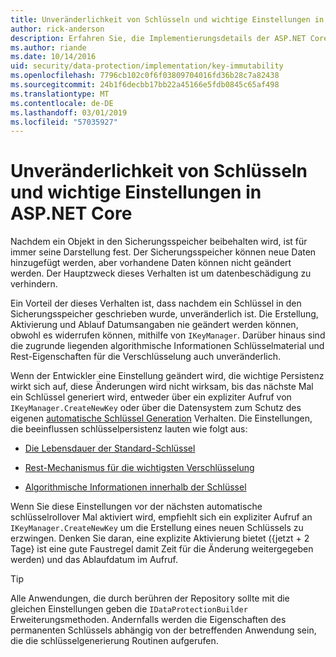 ```yaml
---
title: Unveränderlichkeit von Schlüsseln und wichtige Einstellungen in ASP.NET Core
author: rick-anderson
description: Erfahren Sie, die Implementierungsdetails der ASP.NET Core-Datenschutz Unveränderlichkeit von Schlüsseln APIs.
ms.author: riande
ms.date: 10/14/2016
uid: security/data-protection/implementation/key-immutability
ms.openlocfilehash: 7796cb102c0f6f03809704016fd36b28c7a82438
ms.sourcegitcommit: 24b1f6decbb17bb22a45166e5fdb0845c65af498
ms.translationtype: MT
ms.contentlocale: de-DE
ms.lasthandoff: 03/01/2019
ms.locfileid: "57035927"
---
```

# <a name="key-immutability-and-key-settings-in-aspnet-core"></a>Unveränderlichkeit von Schlüsseln und wichtige Einstellungen in ASP.NET Core

Nachdem ein Objekt in den Sicherungsspeicher beibehalten wird, ist für immer seine Darstellung fest. Der Sicherungsspeicher können neue Daten hinzugefügt werden, aber vorhandene Daten können nicht geändert werden. Der Hauptzweck dieses Verhalten ist um datenbeschädigung zu verhindern.

Ein Vorteil der dieses Verhalten ist, dass nachdem ein Schlüssel in den Sicherungsspeicher geschrieben wurde, unveränderlich ist. Die Erstellung, Aktivierung und Ablauf Datumsangaben nie geändert werden können, obwohl es widerrufen können, mithilfe von `IKeyManager`. Darüber hinaus sind die zugrunde liegenden algorithmische Informationen Schlüsselmaterial und Rest-Eigenschaften für die Verschlüsselung auch unveränderlich.

Wenn der Entwickler eine Einstellung geändert wird, die wichtige Persistenz wirkt sich auf, diese Änderungen wird nicht wirksam, bis das nächste Mal ein Schlüssel generiert wird, entweder über ein expliziter Aufruf von `IKeyManager.CreateNewKey` oder über die Datensystem zum Schutz des eigenen [automatische Schlüssel Generation](xref:security/data-protection/implementation/key-management#data-protection-implementation-key-management) Verhalten. Die Einstellungen, die beeinflussen schlüsselpersistenz lauten wie folgt aus:

* [Die Lebensdauer der Standard-Schlüssel](xref:security/data-protection/implementation/key-management#data-protection-implementation-key-management)

* [Rest-Mechanismus für die wichtigsten Verschlüsselung](xref:security/data-protection/implementation/key-encryption-at-rest)

* [Algorithmische Informationen innerhalb der Schlüssel](xref:security/data-protection/configuration/overview#changing-algorithms-with-usecryptographicalgorithms)

Wenn Sie diese Einstellungen vor der nächsten automatische schlüsselrollover Mal aktiviert wird, empfiehlt sich ein expliziter Aufruf an `IKeyManager.CreateNewKey` um die Erstellung eines neuen Schlüssels zu erzwingen. Denken Sie daran, eine explizite Aktivierung bietet ({jetzt + 2 Tage} ist eine gute Faustregel damit Zeit für die Änderung weitergegeben werden) und das Ablaufdatum im Aufruf.

>[!TIP]
> Alle Anwendungen, die durch berühren der Repository sollte mit die gleichen Einstellungen geben die `IDataProtectionBuilder` Erweiterungsmethoden. Andernfalls werden die Eigenschaften des permanenten Schlüssels abhängig von der betreffenden Anwendung sein, die die schlüsselgenerierung Routinen aufgerufen.
